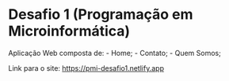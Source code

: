 # Desafio 1 (Programação em Microinformática)

Aplicação Web composta de: - Home; - Contato; - Quem Somos;

Link para o site: https://pmi-desafio1.netlify.app
